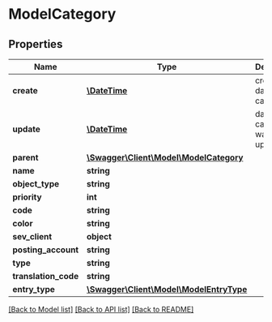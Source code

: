 # ModelCategory

## Properties
Name | Type | Description | Notes
------------ | ------------- | ------------- | -------------
**create** | [**\DateTime**](\DateTime.md) | creation date of the category | [optional] 
**update** | [**\DateTime**](\DateTime.md) | date the category was last updated | [optional] 
**parent** | [**\Swagger\Client\Model\ModelCategory**](ModelCategory.md) |  | [optional] 
**name** | **string** |  | [optional] 
**object_type** | **string** |  | [optional] 
**priority** | **int** |  | [optional] 
**code** | **string** |  | [optional] 
**color** | **string** |  | [optional] 
**sev_client** | **object** |  | [optional] 
**posting_account** | **string** |  | [optional] 
**type** | **string** |  | [optional] 
**translation_code** | **string** |  | [optional] 
**entry_type** | [**\Swagger\Client\Model\ModelEntryType**](ModelEntryType.md) |  | [optional] 

[[Back to Model list]](../README.md#documentation-for-models) [[Back to API list]](../README.md#documentation-for-api-endpoints) [[Back to README]](../README.md)


